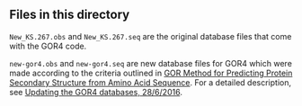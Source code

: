 ## Files in this directory

`New_KS.267.obs` and `New_KS.267.seq` are the original database files that
come with the GOR4 code.

`new-gor4.obs` and `new-gor4.seq` are new database files for GOR4 which were
made according to the criteria outlined in [GOR Method for Predicting Protein Secondary Structure from Amino Acid Sequence](http://www.ulb.ac.be/di/map/tlenaert/Home_Tom_Lenaerts/INFO-F-208_files/1996%20Garnier.pdf).
For a detailed description, see [Updating the GOR4 databases, 28/6/2016](https://notebooks.antigenic-cartography.org/barbara/pages/features/updating-gor4-databases.html).

